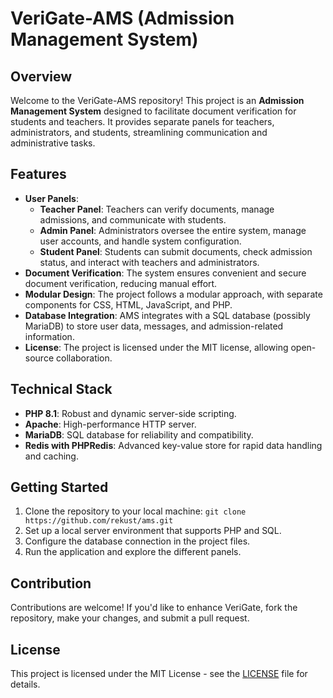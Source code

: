 # VeriGate-AMS (Admission Management System)

## Overview
Welcome to the VeriGate-AMS repository! This project is an **Admission Management System** designed to facilitate document verification for students and teachers. It provides separate panels for teachers, administrators, and students, streamlining communication and administrative tasks.

## Features
- **User Panels**:
  - **Teacher Panel**: Teachers can verify documents, manage admissions, and communicate with students.
  - **Admin Panel**: Administrators oversee the entire system, manage user accounts, and handle system configuration.
  - **Student Panel**: Students can submit documents, check admission status, and interact with teachers and administrators.
- **Document Verification**: The system ensures convenient and secure document verification, reducing manual effort.
- **Modular Design**: The project follows a modular approach, with separate components for CSS, HTML, JavaScript, and PHP.
- **Database Integration**: AMS integrates with a SQL database (possibly MariaDB) to store user data, messages, and admission-related information.
- **License**: The project is licensed under the MIT license, allowing open-source collaboration.

## Technical Stack
- **PHP 8.1**: Robust and dynamic server-side scripting.
- **Apache**: High-performance HTTP server.
- **MariaDB**: SQL database for reliability and compatibility.
- **Redis with PHPRedis**: Advanced key-value store for rapid data handling and caching.

## Getting Started
1. Clone the repository to your local machine: `git clone https://github.com/rekust/ams.git`
2. Set up a local server environment that supports PHP and SQL.
3. Configure the database connection in the project files.
4. Run the application and explore the different panels.

## Contribution
Contributions are welcome! If you'd like to enhance VeriGate, fork the repository, make your changes, and submit a pull request.

## License
This project is licensed under the MIT License - see the [LICENSE](https://github.com/rekust/ams) file for details.